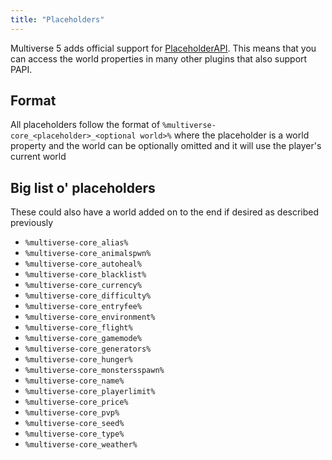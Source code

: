 ```yaml
---
title: "Placeholders"
---
```


Multiverse 5 adds official support for [PlaceholderAPI](https://www.spigotmc.org/resources/placeholderapi.6245/). This means that you can access the world properties in many other plugins that also support PAPI.

## Format

All placeholders follow the format of `%multiverse-core_<placeholder>_<optional world>%` where the placeholder is a world property and the world can be optionally omitted and it will use the player's current world

## Big list o' placeholders

These could also have a world added on to the end if desired as described previously

- `%multiverse-core_alias%`
- `%multiverse-core_animalspwn%`
- `%multiverse-core_autoheal%`
- `%multiverse-core_blacklist%`
- `%multiverse-core_currency%`
- `%multiverse-core_difficulty%`
- `%multiverse-core_entryfee%`
- `%multiverse-core_environment%`
- `%multiverse-core_flight%`
- `%multiverse-core_gamemode%`
- `%multiverse-core_generators%`
- `%multiverse-core_hunger%`
- `%multiverse-core_monstersspawn%`
- `%multiverse-core_name%`
- `%multiverse-core_playerlimit%`
- `%multiverse-core_price%`
- `%multiverse-core_pvp%`
- `%multiverse-core_seed%`
- `%multiverse-core_type%`
- `%multiverse-core_weather%`
